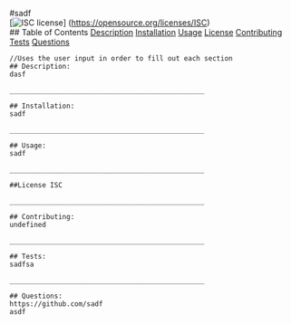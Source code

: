 #sadf <br>
  [![ISC license](https://img.shields.io/badge/License-ISC-green.svg)] (https://opensource.org/licenses/ISC) <br>
    ## Table of Contents 
    [Description](#description)
    [Installation](#installation)
    [Usage](#usage)
    [License](#license)
    [Contributing](#contributing)
    [Tests](#tests)
    [Questions](#questions)

    //Uses the user input in order to fill out each section
    ## Description:
    dasf

    ________________________________________________

    ## Installation:
    sadf

    ________________________________________________

    ## Usage:
    sadf

    ________________________________________________

    ##License ISC

    ________________________________________________

    ## Contributing:
    undefined

    ________________________________________________

    ## Tests:
    sadfsa

    ________________________________________________

    ## Questions:
    https://github.com/sadf
    asdf
